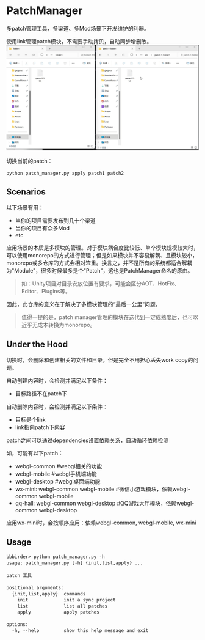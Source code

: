 # PatchManager
多patch管理工具，多渠道、多Mod场景下开发维护的利器。

使用link管理patch模块，不需要手动拷贝，自动同步增删改。
![gif](docs/qgetd-7q4ru.gif)

切换当前的patch：

```shell
python patch_manager.py apply patch1 patch2
```

## Scenarios
以下场景有用：
* 当你的项目需要发布到几十个渠道
* 当你的项目有众多Mod
* etc

应用场景的本质是多模块的管理。对于模块耦合度比较低、单个模块规模较大时，可以使用monorepo的方式进行管理；但是如果模块并不容易解耦、且模块较小，monorepo或多仓库的方式会相对笨重。换言之，并不是所有的系统都适合解耦为"Module"，很多时候最多是个"Patch"，这也是PatchManager命名的原由。

> 如：Unity项目对目录安放位置有要求，可能会区分AOT、HotFix、Editor、Plugins等。

因此，此仓库的意义在于解决了多模块管理的“最后一公里"问题。

> 值得一提的是，patch manager管理的模块在迭代到一定成熟度后，也可以近乎无成本转换为monorepo。

## Under the Hood

切换时，会删除和创建相关的文件和目录。但是完全不用担心丢失work copy的问题。

自动创建内容时，会检测并满足以下条件：
* 目标路径不在patch下

自动删除内容时，会检测并满足以下条件：
* 目标是个link
* link指向patch下内容

patch之间可以通过dependencies设置依赖关系，自动循环依赖检测

如，可能有以下patch：
* webgl-common #webgl相关的功能
* webgl-mobile #webgl手机端功能
* webgl-desktop #webgl桌面端功能
* wx-mini: webgl-common webgl-mobile #微信小游戏模块，依赖webgl-common webgl-mobile
* qq-hall: webgl-common webgl-desktop #QQ游戏大厅模块，依赖webgl-common webgl-desktop

应用wx-mini时，会按顺序应用：依赖webgl-common, webgl-mobile, wx-mini

## Usage

```shell
bbbirder> python patch_manager.py -h
usage: patch_manager.py [-h] {init,list,apply} ...

patch 工具

positional arguments:
  {init,list,apply}  commands
    init             init a sync project
    list             list all patches
    apply            apply patches

options:
  -h, --help         show this help message and exit
```
